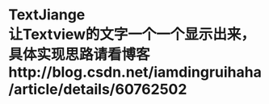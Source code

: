 # TextJiange</br>让Textview的文字一个一个显示出来，具体实现思路请看博客http://blog.csdn.net/iamdingruihaha/article/details/60762502
